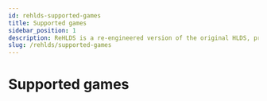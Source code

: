 ```yaml
---
id: rehlds-supported-games
title: Supported games
sidebar_position: 1
description: ReHLDS is a re-engineered version of the original HLDS, providing enhanced security, performance, and modding capabilities for games like Half-Life and Counter-Strike 1.6.
slug: /rehlds/supported-games
---
```


<head>
  <title>ReHLDS: Supported games | ReHLDS</title>
</head>

# Supported games
